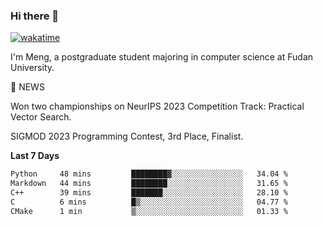 ### Hi there 👋

[![wakatime](https://wakatime.com/badge/user/8906da98-c623-4aff-ac00-99cb42e09b38.svg)](https://wakatime.com/@8906da98-c623-4aff-ac00-99cb42e09b38)

I'm Meng, a postgraduate student majoring in computer science at Fudan University.

📰 NEWS  

Won two championships on NeurIPS 2023 Competition Track: Practical Vector Search.  

SIGMOD 2023 Programming Contest, 3rd Place, Finalist.

<!--
- 🔭 I’m currently working on ANNS on vector data (struggling...)
- 🤔 I’m looking for help with graph-based approximate nearest neighbor search
- 💬 Ask me about any project listed on my repositories
- ⚡ Fun fact: loving ancient poetry
-->


**Last 7 Days**
<!--START_SECTION:waka-->

```txt
Python     48 mins         ████████▓░░░░░░░░░░░░░░░░   34.04 %
Markdown   44 mins         ████████░░░░░░░░░░░░░░░░░   31.65 %
C++        39 mins         ███████░░░░░░░░░░░░░░░░░░   28.10 %
C          6 mins          █▒░░░░░░░░░░░░░░░░░░░░░░░   04.77 %
CMake      1 min           ▒░░░░░░░░░░░░░░░░░░░░░░░░   01.33 %
```

<!--END_SECTION:waka-->

<!--![Anurag's GitHub stats](https://github-readme-stats.vercel.app/api?username=matchyc&count_private=true&show_icons=true&theme=vue)-->

<!--[![Top Langs](https://github-readme-stats.vercel.app/api/top-langs/?username=matchyc&langs_count=4&&hide=perl,raku,html,javascript,shell,roff,prolog)](https://github.com/anuraghazra/github-readme-stats)-->

